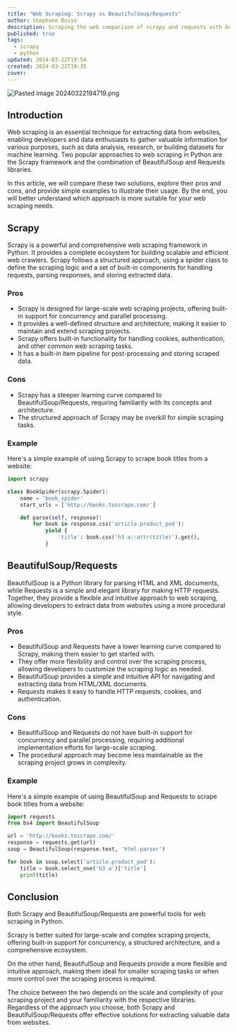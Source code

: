 ```yaml
---
title: "Web Scraping: Scrapy vs BeautifulSoup/Requests"
author: Stephane Busso
description: Scraping the web comparison of scrapy and requests with beautifulsoup
published: true
tags:
  - scrapy
  - python
updated: 2024-03-22T19:54
created: 2024-03-22T19:35
cover: 
---
```

![Pasted image 20240322194719.png](/assets/Pasted%20image%2020240322194719.png)
## Introduction

Web scraping is an essential technique for extracting data from websites, enabling developers and data enthusiasts to gather valuable information for various purposes, such as data analysis, research, or building datasets for machine learning. Two popular approaches to web scraping in Python are the Scrapy framework and the combination of BeautifulSoup and Requests libraries. 

In this article, we will compare these two solutions, explore their pros and cons, and provide simple examples to illustrate their usage. By the end, you will better understand which approach is more suitable for your web scraping needs.

## Scrapy

Scrapy is a powerful and comprehensive web scraping framework in Python. It provides a complete ecosystem for building scalable and efficient web crawlers. Scrapy follows a structured approach, using a spider class to define the scraping logic and a set of built-in components for handling requests, parsing responses, and storing extracted data.

### Pros

- Scrapy is designed for large-scale web scraping projects, offering built-in support for concurrency and parallel processing.
- It provides a well-defined structure and architecture, making it easier to maintain and extend scraping projects.
- Scrapy offers built-in functionality for handling cookies, authentication, and other common web scraping tasks.
- It has a built-in item pipeline for post-processing and storing scraped data.

### Cons

- Scrapy has a steeper learning curve compared to BeautifulSoup/Requests, requiring familiarity with its concepts and architecture.
- The structured approach of Scrapy may be overkill for simple scraping tasks.

### Example

Here's a simple example of using Scrapy to scrape book titles from a website:

```python
import scrapy

class BookSpider(scrapy.Spider):
    name = 'book_spider'
    start_urls = ['http://books.toscrape.com/']

    def parse(self, response):
        for book in response.css('article.product_pod'):
            yield {
                'title': book.css('h3 a::attr(title)').get(),
            }
```

## BeautifulSoup/Requests

BeautifulSoup is a Python library for parsing HTML and XML documents, while Requests is a simple and elegant library for making HTTP requests. Together, they provide a flexible and intuitive approach to web scraping, allowing developers to extract data from websites using a more procedural style.

### Pros

- BeautifulSoup and Requests have a lower learning curve compared to Scrapy, making them easier to get started with.
- They offer more flexibility and control over the scraping process, allowing developers to customize the scraping logic as needed.
- BeautifulSoup provides a simple and intuitive API for navigating and extracting data from HTML/XML documents.
- Requests makes it easy to handle HTTP requests, cookies, and authentication.

### Cons

- BeautifulSoup and Requests do not have built-in support for concurrency and parallel processing, requiring additional implementation efforts for large-scale scraping.
- The procedural approach may become less maintainable as the scraping project grows in complexity.

### Example

Here's a simple example of using BeautifulSoup and Requests to scrape book titles from a website:

```python
import requests
from bs4 import BeautifulSoup

url = 'http://books.toscrape.com/'
response = requests.get(url)
soup = BeautifulSoup(response.text, 'html.parser')

for book in soup.select('article.product_pod'):
    title = book.select_one('h3 a')['title']
    print(title)
```

## Conclusion

Both Scrapy and BeautifulSoup/Requests are powerful tools for web scraping in Python. 

Scrapy is better suited for large-scale and complex scraping projects, offering built-in support for concurrency, a structured architecture, and a comprehensive ecosystem. 

On the other hand, BeautifulSoup and Requests provide a more flexible and intuitive approach, making them ideal for smaller scraping tasks or when more control over the scraping process is required. 

The choice between the two depends on the scale and complexity of your scraping project and your familiarity with the respective libraries. Regardless of the approach you choose, both Scrapy and BeautifulSoup/Requests offer effective solutions for extracting valuable data from websites.
